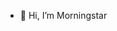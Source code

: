 - 👋 Hi, I’m Morningstar

<!---
rajawebindo/rajawebindo is a ✨ special ✨ repository because its `README.md` (this file) appears on your GitHub profile.
You can click the Preview link to take a look at your changes.
--->
